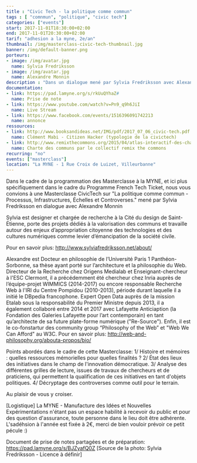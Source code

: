 ```yaml
---
title : "Civic Tech - la politique comme commun"
tags : [ "comnmun", "politique", "civic tech"]
categories: ["events"]
start: 2017-11-01T18:30:00+02:00
end: 2017-11-01T20:30:00+02:00
tarif: "adhesion a la myne, 2e/an"
thumbnail: /img/masterclass-civic-tech-thumbnail.jpg
banner: /img/default-banner.png
porteurs:
- image: /img/avatar.jpg
  name: Sylvia Fredriksson
- image: /img/avatar.jpg
  name: Alexandre Monnin
description : "Dans un dialogue mené par Sylvia Fredriksson avec Alexandre Monnin, il est question de la politique comme commun - Processus, Infrastructures, Échelles et Controverses."
documentation:
- link: https://pad.lamyne.org/s/rkUuQYhaZ#
  name: Prise de note
- link: https://www.youtube.com/watch?v=Pn9_q9h6JiI
  name: Live Stream
- link: https://www.facebook.com/events/1516396091742213
  name: annonce
ressources:
- link: http://www.booksandideas.net/IMG/pdf/2017_07_06_civic-tech.pdf
  name: Clément Mabi - Citizen Hacker (typologie de la civictech)
- link: http://www.remixthecommons.org/2015/04/atlas-interactif-des-chartes-des-communs-urbains/
  name: Charte des communs par le collectif remix the commons
recurring: "no"
events: ["masterclass"]
location: "La MYNE - 1 Rue Croix de Luizet, Villeurbanne"
---
```

Dans le cadre de la programmation des Masterclasse à la MYNE, et ici plus spécifiquement dans le cadre du Programme French Tech Ticket, nous vous convions à une Masterclasse CivicTech sur "La politique comme commun - Processus, Infrastructures, Échelles et Controverses." mené par Sylvia Fredriksson en dialogue avec Alexandre Monnin

Sylvia est designer et chargée de recherche à la Cité du design de Saint-Étienne, porte des projets dédiés à la valorisation des communs et travaille autour des enjeux d’appropriation citoyenne des technologies et des cultures numériques comme levier d’émancipation de la société civile.

Pour en savoir plus: http://www.sylviafredriksson.net/about/

Alexandre est Docteur en philosophie de l’Université Paris 1 Panthéon-Sorbonne, sa thèse ayant porté sur l’architecture et la philosophie du Web. Directeur de la Recherche chez Origens Medialab et Enseignant-chercheur à l'ESC Clermont, il a précédemment été chercheur chez Inria auprès de l’équipe-projet WIMMICS (2014-2017) ou encore responsable Recherche Web à l'IRI du Centre Pompidou (2010-2013), période durant laquelle il a initié le DBpedia francophone. Expert Open Data auprès de la mission Etalab sous la responsabilité du Premier Ministre depuis 2013, il a également collaboré entre 2014 et 2017 avec Lafayette Anticiaption (la Fondation des Galeries Lafayette pour l’art contemporain) en tant qu’architecte de sa future plate-forme numérique ("Re-Source"). Enfin, il est le co-fonstartur des community group “Philosophy of the Web” et "Web We Can Afford" au W3C.
Pour en savoir plus: http://web-and-philosophy.org/abouta-propos/bio/

Points abordés dans le cadre de cette Masterclasse:
1/ Histoire et mémoires : quelles ressources mémorielles pour quelles finalités ?
2/ État des lieux des initiatives dans le champ de l'innovation démocratique.
3/ Analyse des différentes grilles de lecture, issues de travaux de chercheurs et de praticiens, qui permettent la qualification de ces initiatives en tant d'objets politiques.
4/ Décryptage des controverses comme outil pour le terrain.

Au plaisir de vous y croiser.

[Logistique]
La MYNE - Manufacture des Idées et Nouvelles Expérimentations n'étant pas un espace habilité à recevoir du public et pour des question d'assurance, toute personne dans le lieu doit être adhérente. L'sadéhsion à l'année est fixée à 2€, merci de bien vouloir prévoir ce petit pécule :)

Document de prise de notes partagées et de préparation: https://pad.lamyne.org/s/BJZyafQ0Z
[Source de la photo: Sylvia Fredriksson - Licence à définir]
